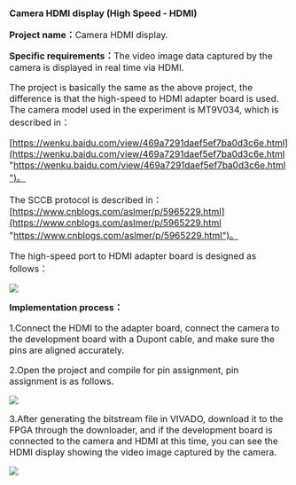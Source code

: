 ### Camera HDMI display (High Speed - HDMI)

**<span style="font-size:16px;">Project name：</span>**<span style="font-size:16px;">Camera HDMI display.</span>

**<span style="font-size:16px;">Specific requirements：</span>**<span style="font-size:16px;">The video image data captured by the camera is displayed in real time via HDMI.</span>

<span style="font-size:16px;">

The project is basically the same as the above project, the difference is that the high-speed to HDMI adapter board is used. The camera model used in the experiment is MT9V034, which is described in：

[https://wenku.baidu.com/view/469a7291daef5ef7ba0d3c6e.html](https://wenku.baidu.com/view/469a7291daef5ef7ba0d3c6e.html "https://wenku.baidu.com/view/469a7291daef5ef7ba0d3c6e.html")。

The SCCB protocol is described in：[https://www.cnblogs.com/aslmer/p/5965229.html](https://www.cnblogs.com/aslmer/p/5965229.html "https://www.cnblogs.com/aslmer/p/5965229.html")。

The high-speed port to HDMI adapter board is designed as follows：

</span>

![](https://rvboards.org/rvboards/dasdu8syrbgvtzvhfj12f4d5/images_dir/1628056100/74.png)

**<span style="font-size:16px;">Implementation process：</span>**

<span style="font-size:16px;">

1.Connect the HDMI to the adapter board, connect the camera to the development board with a Dupont cable, and make sure the pins are aligned accurately.

2.Open the project and compile for pin assignment, pin assignment is as follows.

</span>

![](https://rvboards.org/rvboards/dasdu8syrbgvtzvhfj12f4d5/images_dir/1628056203/75.png)

<span style="font-size:16px;">

3.After generating the bitstream file in VIVADO, download it to the FPGA through the downloader, and if the development board is connected to the camera and HDMI at this time, you can see the HDMI display showing the video image captured by the camera.

</span>

![](https://rvboards.org/rvboards/dasdu8syrbgvtzvhfj12f4d5/images_dir/1628056282/76.png)


